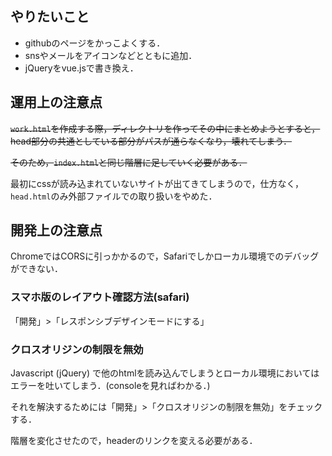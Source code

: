 ## やりたいこと
- githubのページをかっこよくする．
- snsやメールをアイコンなどとともに追加．
- jQueryをvue.jsで書き換え．

## 運用上の注意点
~~`work.html`を作成する際，ディレクトリを作ってその中にまとめようとすると，head部分の共通としている部分がパスが通らなくなり，壊れてしまう．~~

~~そのため，`index.html`と同じ階層に足していく必要がある．~~

最初にcssが読み込まれていないサイトが出てきてしまうので，仕方なく，`head.html`のみ外部ファイルでの取り扱いをやめた．

## 開発上の注意点
ChromeではCORSに引っかかるので，Safariでしかローカル環境でのデバッグができない．

### スマホ版のレイアウト確認方法(safari)
「開発」>「レスポンシブデザインモードにする」

### クロスオリジンの制限を無効
Javascript (jQuery) で他のhtmlを読み込んでしまうとローカル環境においてはエラーを吐いてしまう．(consoleを見ればわかる．)

それを解決するためには「開発」>「クロスオリジンの制限を無効」をチェックする．


階層を変化させたので，headerのリンクを変える必要がある．